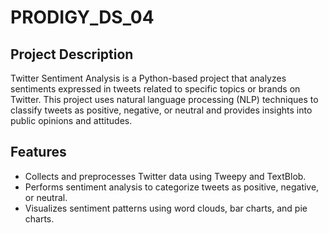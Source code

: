 # PRODIGY_DS_04


## Project Description

Twitter Sentiment Analysis is a Python-based project that analyzes sentiments expressed in tweets related to specific topics or brands on Twitter. This project uses natural language processing (NLP) techniques to classify tweets as positive, negative, or neutral and provides insights into public opinions and attitudes.

## Features

- Collects and preprocesses Twitter data using Tweepy and TextBlob.
- Performs sentiment analysis to categorize tweets as positive, negative, or neutral.
- Visualizes sentiment patterns using word clouds, bar charts, and pie charts.

